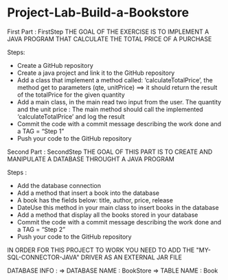 # Project-Lab-Build-a-Bookstore

First Part : FirstStep
THE GOAL OF THE EXERCISE IS TO IMPLEMENT A JAVA PROGRAM THAT CALCULATE THE TOTAL PRICE OF A PURCHASE

Steps:
- Create a GitHub repository
- Create a java project and link it to the GitHub repository
- Add a class that implement a method called: ‘calculateTotalPrice’, the method get to parameters (qte, unitPrice) ==> it should return the result of the totalPrice for the given quantity
- Add a main class, in the main read two input from the user. The quantity and the unit price : The main method should call the implemented ‘calculateTotalPrice’ and log the result
- Commit the code with a commit message describing the work done and a TAG = “Step 1”
- Push your code to the GitHub repository

Second Part : SecondStep
THE GOAL OF THIS PART IS TO CREATE AND MANIPULATE A DATABASE THROUGHT A JAVA PROGRAM

Steps :
- Add the database connection
- Add a method that insert a book into the database
- A book has the fields below: title, author, price, release
- DateUse this method in your main class to insert books in the database
- Add a method that display all the books stored in your database
- Commit the code with a commit message describing the work done and a TAG = “Step 2”
- Push your code to the GitHub repository

IN ORDER FOR THIS PROJECT TO WORK YOU NEED TO ADD THE "MY-SQL-CONNECTOR-JAVA" DRIVER AS AN EXTERNAL JAR FILE

DATABASE INFO :
=> DATABASE NAME : BookStore
=> TABLE NAME : Book

